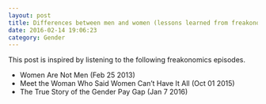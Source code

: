 ```yaml
---
layout: post
title: Differences between men and women (lessons learned from freakonomics).
date: 2016-02-14 19:06:23
category: Gender
---
```


This post is inspired by listening to the following freakonomics episodes.

- Women Are Not Men (Feb 25 2013)
- Meet the Woman Who Said Women Can’t Have It All (Oct 01 2015)
- The True Story of the Gender Pay Gap (Jan 7 2016)
